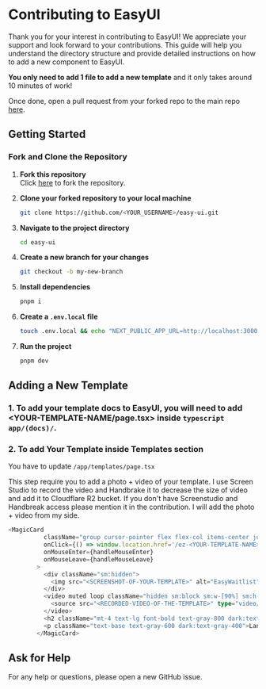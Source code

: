 # Contributing to EasyUI

Thank you for your interest in contributing to EasyUI! We appreciate your support and look forward to your contributions. This guide will help you understand the directory structure and provide detailed instructions on how to add a new component to EasyUI.

**You only need to add 1 file to add a new template** and it only takes around 10 minutes of work!

Once done, open a pull request from your forked repo to the main repo [here](https://github.com/DarkInventor/easy-ui/compare).

## Getting Started

### Fork and Clone the Repository

1. **Fork this repository**  
   Click [here](https://github.com/DarkInventor/easy-ui/fork) to fork the repository.

2. **Clone your forked repository to your local machine**

   ```bash
   git clone https://github.com/<YOUR_USERNAME>/easy-ui.git
   ```

3. **Navigate to the project directory**

   ```bash
   cd easy-ui
   ```

4. **Create a new branch for your changes**

   ```bash
   git checkout -b my-new-branch
   ```

5. **Install dependencies**

   ```bash
   pnpm i
   ```

6. **Create a `.env.local` file**

   ```bash
   touch .env.local && echo "NEXT_PUBLIC_APP_URL=http://localhost:3000" > .env.local
   ```

7. **Run the project**
   ```bash
   pnpm dev
   ```

## Adding a New Template

### 1. To add your template docs to EasyUI, you will need to add <YOUR-TEMPLATE-NAME/page.tsx> inside ```typescript app/(docs)/```.


### 2. To add Your Template inside Templates section

You have to update `/app/templates/page.tsx`

This step require you to add a photo + video of your template. I use Screen Studio to record the video and Handbrake it to decrease the size of video and add it to Cloudflare R2 bucket. If you don't have Screenstudio and Handbreak access please mention it in the contribution. I will add the photo + video from my side.

```typescript
<MagicCard
          className="group cursor-pointer flex flex-col items-center justify-center overflow-hidden p-6 lg:p-10 sm:p-0 md:p-10 shadow-2xl"  
          onClick={() => window.location.href='/ez-<YOUR-TEMPLATE-NAME>'}
          onMouseEnter={handleMouseEnter}
          onMouseLeave={handleMouseLeave}
        >
          <div className="sm:hidden">
            <img src="<SCREENSHOT-OF-YOUR-TEMPLATE>" alt="EasyWaitlist" className="w-full h-auto" />
          </div>
          <video muted loop className="hidden sm:block sm:w-[90%] sm:h-[90%] w-full h-auto">
            <source src="<RECORDED-VIDEO-OF-THE-TEMPLATE>" type="video/mp4" />
          </video>
          <h2 className="mt-4 text-lg font-bold text-gray-800 dark:text-gray-200">Easy NextUI</h2>
          <p className="text-base text-gray-600 dark:text-gray-400">Landing page built using NextUI</p>
        </MagicCard>
```

## Ask for Help

For any help or questions, please open a new GitHub issue.